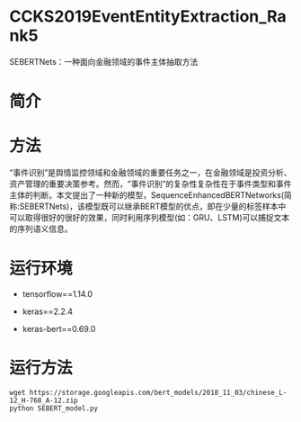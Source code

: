 # CCKS2019EventEntityExtraction_Rank5
SEBERTNets：一种面向金融领域的事件主体抽取方法

# 简介



# 方法

“事件识别”是舆情监控领域和金融领域的重要任务之一，在金融领域是投资分析、资产管理的重要决策参考。然而，“事件识别”的复杂性复杂性在于事件类型和事件主体的判断。本文提出了一种新的模型，SequenceEnhancedBERTNetworks(简称:SEBERTNets)，该模型既可以继承BERT模型的优点，即在少量的标签样本中可以取得很好的很好的效果，同时利用序列模型(如：GRU、LSTM)可以捕捉文本的序列语义信息。


# 运行环境

- tensorflow==1.14.0 

- keras==2.2.4

- keras-bert==0.69.0

# 运行方法

```shell
wget https://storage.googleapis.com/bert_models/2018_11_03/chinese_L-12_H-768_A-12.zip
python SEBERT_model.py
```


